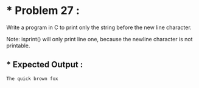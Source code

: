 # * Problem 27 :

Write a program in C to print only the string before the new line character.

Note: isprint() will only print line one, because the newline character is not printable.

## * Expected Output :

    The quick brown fox
